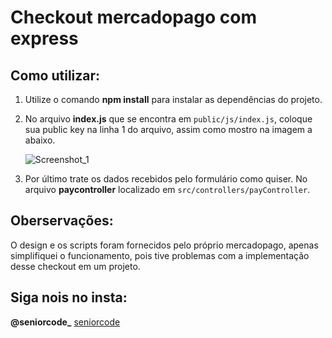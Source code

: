 # Checkout mercadopago com express

## Como utilizar:

1. Utilize o comando **npm install** para instalar as dependências do projeto.

2. No arquivo **index.js** que se encontra em ```public/js/index.js```, coloque sua public key na linha 1 do arquivo, assim como mostro na imagem a abaixo.

   ![Screenshot_1](https://user-images.githubusercontent.com/61123555/94490950-a3979880-01bd-11eb-93db-d96c09d31aaa.png)

3. Por último trate os dados recebidos pelo formulário como quiser. No arquivo **paycontroller** localizado em ```src/controllers/payController```.

## Oberservações:
   O design e os scripts foram fornecidos pelo próprio mercadopago, apenas simplifiquei o funcionamento, pois tive problemas com a implementação desse checkout em um projeto.

## Siga nois no insta:
**@seniorcode_**
[seniorcode](https://www.instagram.com/seniorcode_)
